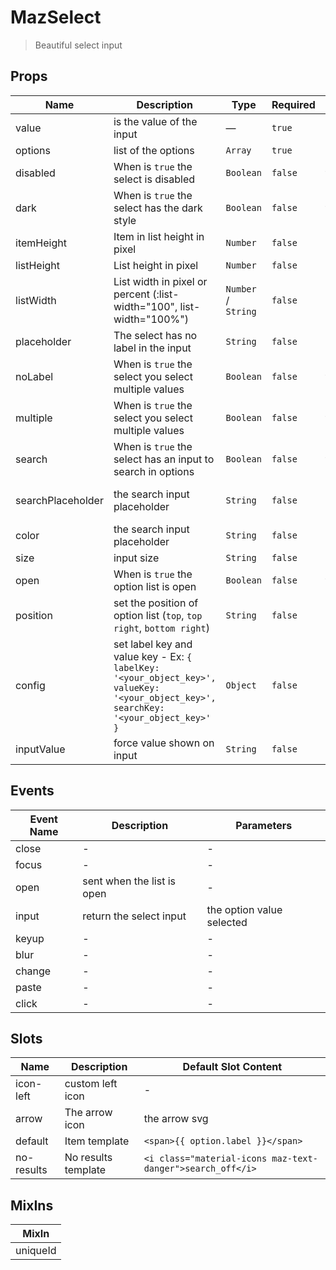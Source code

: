 # MazSelect

> Beautiful select input

## Props

<!-- @vuese:MazSelect:props:start -->

| Name              | Description                                                                                                                          | Type                | Required | Default           |
| ----------------- | ------------------------------------------------------------------------------------------------------------------------------------ | ------------------- | -------- | ----------------- |
| value             | is the value of the input                                                                                                            | —                   | `true`   | -                 |
| options           | list of the options                                                                                                                  | `Array`             | `true`   | -                 |
| disabled          | When is `true` the select is disabled                                                                                                | `Boolean`           | `false`  | false             |
| dark              | When is `true` the select has the dark style                                                                                         | `Boolean`           | `false`  | false             |
| itemHeight        | Item in list height in pixel                                                                                                         | `Number`            | `false`  | 35                |
| listHeight        | List height in pixel                                                                                                                 | `Number`            | `false`  | 260               |
| listWidth         | List width in pixel or percent (:list-width="100", list-width="100%")                                                                | `Number` / `String` | `false`  | null              |
| placeholder       | The select has no label in the input                                                                                                 | `String`            | `false`  | Select option     |
| noLabel           | When is `true` the select you select multiple values                                                                                 | `Boolean`           | `false`  | false             |
| multiple          | When is `true` the select you select multiple values                                                                                 | `Boolean`           | `false`  | false             |
| search            | When is `true` the select has an input to search in options                                                                          | `Boolean`           | `false`  | false             |
| searchPlaceholder | the search input placeholder                                                                                                         | `String`            | `false`  | Search in options |
| color             | the search input placeholder                                                                                                         | `String`            | `false`  | primary           |
| size              | input size                                                                                                                           | `String`            | `false`  | md                |
| open              | When is `true` the option list is open                                                                                               | `Boolean`           | `false`  | false             |
| position          | set the position of option list (`top`, `top right`, `bottom right`)                                                                 | `String`            | `false`  | left bottom       |
| config            | set label key and value key - Ex: `{ labelKey: '<your_object_key>', valueKey: '<your_object_key>', searchKey: '<your_object_key>' }` | `Object`            | `false`  | -                 |
| inputValue        | force value shown on input                                                                                                           | `String`            | `false`  | null              |

<!-- @vuese:MazSelect:props:end -->

## Events

<!-- @vuese:MazSelect:events:start -->

| Event Name | Description                | Parameters                |
| ---------- | -------------------------- | ------------------------- |
| close      | -                          | -                         |
| focus      | -                          | -                         |
| open       | sent when the list is open | -                         |
| input      | return the select input    | the option value selected |
| keyup      | -                          | -                         |
| blur       | -                          | -                         |
| change     | -                          | -                         |
| paste      | -                          | -                         |
| click      | -                          | -                         |

<!-- @vuese:MazSelect:events:end -->

## Slots

<!-- @vuese:MazSelect:slots:start -->

| Name       | Description         | Default Slot Content                                       |
| ---------- | ------------------- | ---------------------------------------------------------- |
| icon-left  | custom left icon    | -                                                          |
| arrow      | The arrow icon      | the arrow svg                                              |
| default    | Item template       | `<span>{{ option.label }}</span>`                          |
| no-results | No results template | `<i class="material-icons maz-text-danger">search_off</i>` |

<!-- @vuese:MazSelect:slots:end -->

## MixIns

<!-- @vuese:MazSelect:mixIns:start -->

| MixIn    |
| -------- |
| uniqueId |

<!-- @vuese:MazSelect:mixIns:end -->
